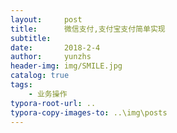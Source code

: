 ```yaml
---
layout:     post
title:      微信支付,支付宝支付简单实现
subtitle:   
date:       2018-2-4
author:     yunzhs
header-img: img/SMILE.jpg
catalog: true
tags:
    - 业务操作
typora-root-url: ..
typora-copy-images-to: ..\img\posts
---
```


